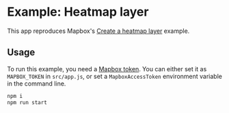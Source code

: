 # Example: Heatmap layer

This app reproduces Mapbox's [Create a heatmap layer](https://docs.mapbox.com/mapbox-gl-js/example/heatmap-layer/) example.

## Usage

To run this example, you need a [Mapbox token](http://visgl.github.io/react-map-gl/docs/get-started/mapbox-tokens). You can either set it as `MAPBOX_TOKEN` in `src/app.js`, or set a `MapboxAccessToken` environment variable in the command line.

```bash
npm i
npm run start
```
